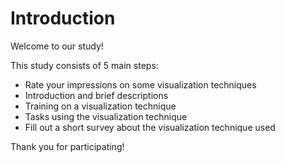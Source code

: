 # Introduction

Welcome to our study!

This study consists of 5 main steps:

- Rate your impressions on some visualization techniques
- Introduction and brief descriptions
- Training on a visualization technique
- Tasks using the visualization technique
- Fill out a short survey about the visualization technique used

Thank you for participating!

